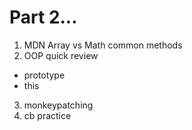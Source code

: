# Part 2... 

1. MDN Array vs Math common methods
2. OOP quick review
- prototype 
- this 
3. monkeypatching 
4. cb practice 
